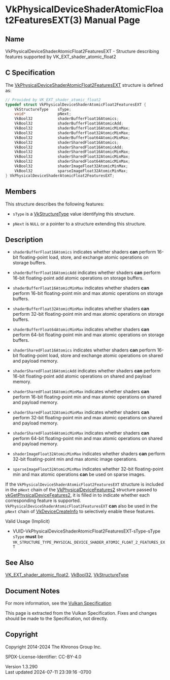 # VkPhysicalDeviceShaderAtomicFloat2FeaturesEXT(3) Manual Page

## Name

VkPhysicalDeviceShaderAtomicFloat2FeaturesEXT - Structure describing
features supported by VK_EXT_shader_atomic_float2



## <a href="#_c_specification" class="anchor"></a>C Specification

The
[VkPhysicalDeviceShaderAtomicFloat2FeaturesEXT](https://registry.khronos.org/vulkan/specs/1.3-extensions/man/html/VkPhysicalDeviceShaderAtomicFloat2FeaturesEXT.html)
structure is defined as:

``` c
// Provided by VK_EXT_shader_atomic_float2
typedef struct VkPhysicalDeviceShaderAtomicFloat2FeaturesEXT {
    VkStructureType    sType;
    void*              pNext;
    VkBool32           shaderBufferFloat16Atomics;
    VkBool32           shaderBufferFloat16AtomicAdd;
    VkBool32           shaderBufferFloat16AtomicMinMax;
    VkBool32           shaderBufferFloat32AtomicMinMax;
    VkBool32           shaderBufferFloat64AtomicMinMax;
    VkBool32           shaderSharedFloat16Atomics;
    VkBool32           shaderSharedFloat16AtomicAdd;
    VkBool32           shaderSharedFloat16AtomicMinMax;
    VkBool32           shaderSharedFloat32AtomicMinMax;
    VkBool32           shaderSharedFloat64AtomicMinMax;
    VkBool32           shaderImageFloat32AtomicMinMax;
    VkBool32           sparseImageFloat32AtomicMinMax;
} VkPhysicalDeviceShaderAtomicFloat2FeaturesEXT;
```

## <a href="#_members" class="anchor"></a>Members

This structure describes the following features:

- `sType` is a [VkStructureType](https://registry.khronos.org/vulkan/specs/1.3-extensions/man/html/VkStructureType.html) value identifying
  this structure.

- `pNext` is `NULL` or a pointer to a structure extending this
  structure.

## <a href="#_description" class="anchor"></a>Description

- <span id="features-shaderBufferFloat16Atomics"></span>
  `shaderBufferFloat16Atomics` indicates whether shaders **can** perform
  16-bit floating-point load, store, and exchange atomic operations on
  storage buffers.

- <span id="features-shaderBufferFloat16AtomicAdd"></span>
  `shaderBufferFloat16AtomicAdd` indicates whether shaders **can**
  perform 16-bit floating-point add atomic operations on storage
  buffers.

- <span id="features-shaderBufferFloat16AtomicMinMax"></span>
  `shaderBufferFloat16AtomicMinMax` indicates whether shaders **can**
  perform 16-bit floating-point min and max atomic operations on storage
  buffers.

- <span id="features-shaderBufferFloat32AtomicMinMax"></span>
  `shaderBufferFloat32AtomicMinMax` indicates whether shaders **can**
  perform 32-bit floating-point min and max atomic operations on storage
  buffers.

- <span id="features-shaderBufferFloat64AtomicMinMax"></span>
  `shaderBufferFloat64AtomicMinMax` indicates whether shaders **can**
  perform 64-bit floating-point min and max atomic operations on storage
  buffers.

- <span id="features-shaderSharedFloat16Atomics"></span>
  `shaderSharedFloat16Atomics` indicates whether shaders **can** perform
  16-bit floating-point load, store and exchange atomic operations on
  shared and payload memory.

- <span id="features-shaderSharedFloat16AtomicAdd"></span>
  `shaderSharedFloat16AtomicAdd` indicates whether shaders **can**
  perform 16-bit floating-point add atomic operations on shared and
  payload memory.

- <span id="features-shaderSharedFloat16AtomicMinMax"></span>
  `shaderSharedFloat16AtomicMinMax` indicates whether shaders **can**
  perform 16-bit floating-point min and max atomic operations on shared
  and payload memory.

- <span id="features-shaderSharedFloat32AtomicMinMax"></span>
  `shaderSharedFloat32AtomicMinMax` indicates whether shaders **can**
  perform 32-bit floating-point min and max atomic operations on shared
  and payload memory.

- <span id="features-shaderSharedFloat64AtomicMinMax"></span>
  `shaderSharedFloat64AtomicMinMax` indicates whether shaders **can**
  perform 64-bit floating-point min and max atomic operations on shared
  and payload memory.

- <span id="features-shaderImageFloat32AtomicMinMax"></span>
  `shaderImageFloat32AtomicMinMax` indicates whether shaders **can**
  perform 32-bit floating-point min and max atomic image operations.

- <span id="features-sparseImageFloat32AtomicMinMax"></span>
  `sparseImageFloat32AtomicMinMax` indicates whether 32-bit
  floating-point min and max atomic operations **can** be used on sparse
  images.

If the `VkPhysicalDeviceShaderAtomicFloat2FeaturesEXT` structure is
included in the `pNext` chain of the
[VkPhysicalDeviceFeatures2](https://registry.khronos.org/vulkan/specs/1.3-extensions/man/html/VkPhysicalDeviceFeatures2.html) structure
passed to
[vkGetPhysicalDeviceFeatures2](https://registry.khronos.org/vulkan/specs/1.3-extensions/man/html/vkGetPhysicalDeviceFeatures2.html), it is
filled in to indicate whether each corresponding feature is supported.
`VkPhysicalDeviceShaderAtomicFloat2FeaturesEXT` **can** also be used in
the `pNext` chain of [VkDeviceCreateInfo](https://registry.khronos.org/vulkan/specs/1.3-extensions/man/html/VkDeviceCreateInfo.html) to
selectively enable these features.

Valid Usage (Implicit)

- <a
  href="#VUID-VkPhysicalDeviceShaderAtomicFloat2FeaturesEXT-sType-sType"
  id="VUID-VkPhysicalDeviceShaderAtomicFloat2FeaturesEXT-sType-sType"></a>
  VUID-VkPhysicalDeviceShaderAtomicFloat2FeaturesEXT-sType-sType  
  `sType` **must** be
  `VK_STRUCTURE_TYPE_PHYSICAL_DEVICE_SHADER_ATOMIC_FLOAT_2_FEATURES_EXT`

## <a href="#_see_also" class="anchor"></a>See Also

[VK_EXT_shader_atomic_float2](https://registry.khronos.org/vulkan/specs/1.3-extensions/man/html/VK_EXT_shader_atomic_float2.html),
[VkBool32](https://registry.khronos.org/vulkan/specs/1.3-extensions/man/html/VkBool32.html), [VkStructureType](https://registry.khronos.org/vulkan/specs/1.3-extensions/man/html/VkStructureType.html)

## <a href="#_document_notes" class="anchor"></a>Document Notes

For more information, see the <a
href="https://registry.khronos.org/vulkan/specs/1.3-extensions/html/vkspec.html#VkPhysicalDeviceShaderAtomicFloat2FeaturesEXT"
target="_blank" rel="noopener">Vulkan Specification</a>

This page is extracted from the Vulkan Specification. Fixes and changes
should be made to the Specification, not directly.

## <a href="#_copyright" class="anchor"></a>Copyright

Copyright 2014-2024 The Khronos Group Inc.

SPDX-License-Identifier: CC-BY-4.0

Version 1.3.290  
Last updated 2024-07-11 23:39:16 -0700
